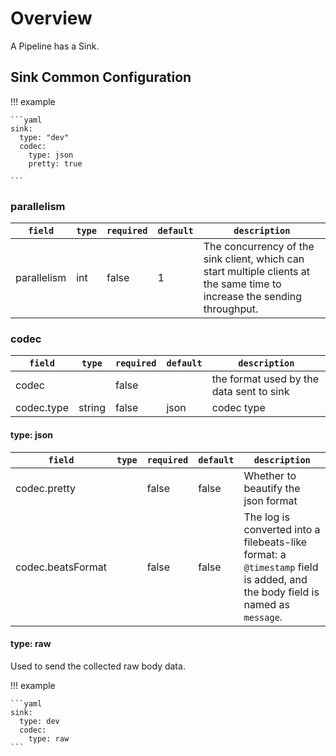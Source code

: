 # Overview

A Pipeline has a Sink.

## Sink Common Configuration

!!! example

    ```yaml
    sink:
      type: "dev"
      codec:
        type: json
        pretty: true

    ```

### parallelism

|    `field`   |    `type`    |  `required`  |  `default`  |  `description`  |
| ---------- | ----------- | ----------- | --------- | -------- |
| parallelism | int  |    false    |   1  | The concurrency of the sink client, which can start multiple clients at the same time to increase the sending throughput. |

### codec

|    `field`   |    `type`    |  `required`  |  `default`  |  `description`  |
| ---------- | ----------- | ----------- | --------- | -------- |
| codec |   |    false    |    | the format used by the data sent to sink |
| codec.type | string  |    false    |   json | codec type |

#### type: json

|    `field`   |    `type`    |  `required`  |  `default`  |  `description`  |
| ---------- | ----------- | ----------- | --------- | -------- |
| codec.pretty |   |    false    |  false  | Whether to beautify the json format |
| codec.beatsFormat |   |    false    |  false  | The log is converted into a filebeats-like format: a `@timestamp` field is added, and the body field is named as `message`. |

#### type: raw

Used to send the collected raw body data.

!!! example

    ```yaml
    sink:
      type: dev
      codec:
        type: raw
    ```